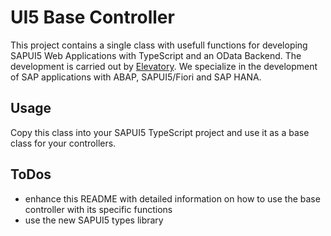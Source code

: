 # UI5 Base Controller
This project contains a single class with usefull functions for developing SAPUI5 Web Applications with TypeScript and an OData Backend.
The development is carried out by [Elevatory](https://www.elevatory.de "Elevatory - Design und Entwicklung von Clean Code Enterprise Applications mit SAP ABAP und Fiori").
We specialize in the development of SAP applications with ABAP, SAPUI5/Fiori and SAP HANA.

## Usage
Copy this class into your SAPUI5 TypeScript project and use it as a base class for your controllers.

## ToDos
- enhance this README with detailed information on how to use the base controller with its specific functions
- use the new SAPUI5 types library